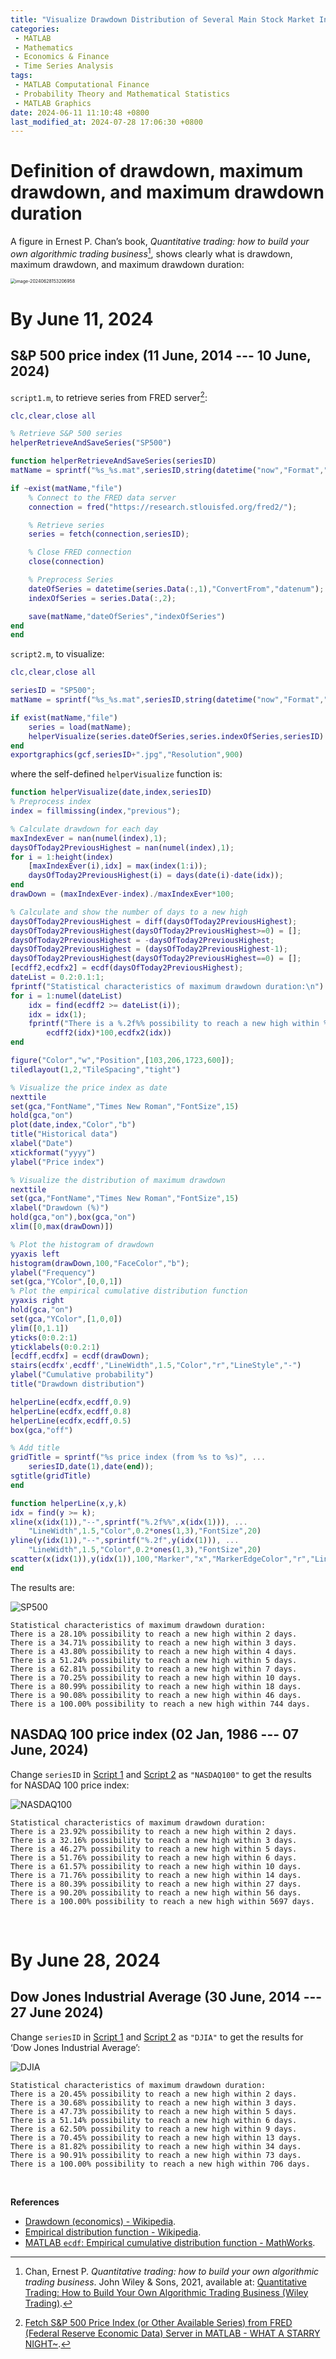 ```yaml
---
title: "Visualize Drawdown Distribution of Several Main Stock Market Indexes in MATLAB: S&P 500, NASDAQ 100, and Dow Jones Industrial Average"
categories:
 - MATLAB
 - Mathematics
 - Economics & Finance
 - Time Series Analysis
tags:
 - MATLAB Computational Finance
 - Probability Theory and Mathematical Statistics
 - MATLAB Graphics
date: 2024-06-11 11:10:48 +0800
last_modified_at: 2024-07-28 17:06:30 +0800
---
```


# Definition of drawdown, maximum drawdown, and maximum drawdown duration

A figure in Ernest P. Chan’s book, *Quantitative trading: how to build your own algorithmic trading business*[^2], shows clearly what is drawdown, maximum drawdown, and maximum drawdown duration:

<img src="https://raw.githubusercontent.com/HelloWorld-1017/blog-images/main/imgs/202406281532133.png" alt="image-20240628153206958" style="zoom: 50%;" />

<br>

# By June 11, 2024

## S&P 500 price index (11 June, 2014 --- 10 June, 2024)

`script1.m`, to retrieve series from FRED server[^1]:

<div id="script-1"></div>

```matlab
clc,clear,close all

% Retrieve S&P 500 series
helperRetrieveAndSaveSeries("SP500")

function helperRetrieveAndSaveSeries(seriesID)
matName = sprintf("%s_%s.mat",seriesID,string(datetime("now","Format","yyyyMMdd")));

if ~exist(matName,"file")
    % Connect to the FRED data server
    connection = fred("https://research.stlouisfed.org/fred2/");

    % Retrieve series
    series = fetch(connection,seriesID);

    % Close FRED connection
    close(connection)

    % Preprocess Series
    dateOfSeries = datetime(series.Data(:,1),"ConvertFrom","datenum");
    indexOfSeries = series.Data(:,2);

    save(matName,"dateOfSeries","indexOfSeries")
end
end
```

`script2.m`, to visualize:

<div id="script-2"></div>

```matlab
clc,clear,close all

seriesID = "SP500";
matName = sprintf("%s_%s.mat",seriesID,string(datetime("now","Format","yyyyMMdd")));

if exist(matName,"file")
    series = load(matName);
    helperVisualize(series.dateOfSeries,series.indexOfSeries,seriesID)
end
exportgraphics(gcf,seriesID+".jpg","Resolution",900)
```

where the self-defined `helperVisualize` function is:

```matlab
function helperVisualize(date,index,seriesID)
% Preprocess index
index = fillmissing(index,"previous");

% Calculate drawdown for each day
maxIndexEver = nan(numel(index),1);
daysOfToday2PreviousHighest = nan(numel(index),1);
for i = 1:height(index)
    [maxIndexEver(i),idx] = max(index(1:i));
    daysOfToday2PreviousHighest(i) = days(date(i)-date(idx));
end
drawDown = (maxIndexEver-index)./maxIndexEver*100;

% Calculate and show the number of days to a new high
daysOfToday2PreviousHighest = diff(daysOfToday2PreviousHighest);
daysOfToday2PreviousHighest(daysOfToday2PreviousHighest>=0) = [];
daysOfToday2PreviousHighest = -daysOfToday2PreviousHighest;
daysOfToday2PreviousHighest = (daysOfToday2PreviousHighest-1);
daysOfToday2PreviousHighest(daysOfToday2PreviousHighest==0) = [];
[ecdff2,ecdfx2] = ecdf(daysOfToday2PreviousHighest);
dateList = 0.2:0.1:1;
fprintf("Statistical characteristics of maximum drawdown duration:\n")
for i = 1:numel(dateList)
    idx = find(ecdff2 >= dateList(i));
    idx = idx(1);
    fprintf("There is a %.2f%% possibility to reach a new high within %d days. \n", ...
        ecdff2(idx)*100,ecdfx2(idx))
end

figure("Color","w","Position",[103,206,1723,600]);
tiledlayout(1,2,"TileSpacing","tight")

% Visualize the price index as date
nexttile
set(gca,"FontName","Times New Roman","FontSize",15)
hold(gca,"on")
plot(date,index,"Color","b")
title("Historical data")
xlabel("Date")
xtickformat("yyyy")
ylabel("Price index")

% Visualize the distribution of maximum drawdown
nexttile
set(gca,"FontName","Times New Roman","FontSize",15)
xlabel("Drawdown (%)")
hold(gca,"on"),box(gca,"on")
xlim([0,max(drawDown)])

% Plot the histogram of drawdown
yyaxis left
histogram(drawDown,100,"FaceColor","b");
ylabel("Frequency")
set(gca,"YColor",[0,0,1])
% Plot the empirical cumulative distribution function
yyaxis right
hold(gca,"on")
set(gca,"YColor",[1,0,0])
ylim([0,1.1])
yticks(0:0.2:1)
yticklabels(0:0.2:1)
[ecdff,ecdfx] = ecdf(drawDown);
stairs(ecdfx',ecdff',"LineWidth",1.5,"Color","r","LineStyle","-")
ylabel("Cumulative probability")
title("Drawdown distribution")

helperLine(ecdfx,ecdff,0.9)
helperLine(ecdfx,ecdff,0.8)
helperLine(ecdfx,ecdff,0.5)
box(gca,"off")

% Add title
gridTitle = sprintf("%s price index (from %s to %s)", ...
    seriesID,date(1),date(end));
sgtitle(gridTitle)
end

function helperLine(x,y,k)
idx = find(y >= k);
xline(x(idx(1)),"--",sprintf("%.2f%%",x(idx(1))), ...
    "LineWidth",1.5,"Color",0.2*ones(1,3),"FontSize",20)
yline(y(idx(1)),"--",sprintf("%.2f",y(idx(1))), ...
    "LineWidth",1.5,"Color",0.2*ones(1,3),"FontSize",20)
scatter(x(idx(1)),y(idx(1)),100,"Marker","x","MarkerEdgeColor","r","LineWidth",2)
end
```

The results are:

![SP500](https://raw.githubusercontent.com/HelloWorld-1017/blog-images/main/imgs/202406111035009.jpg)

```
Statistical characteristics of maximum drawdown duration:
There is a 28.10% possibility to reach a new high within 2 days. 
There is a 34.71% possibility to reach a new high within 3 days. 
There is a 43.80% possibility to reach a new high within 4 days. 
There is a 51.24% possibility to reach a new high within 5 days. 
There is a 62.81% possibility to reach a new high within 7 days. 
There is a 70.25% possibility to reach a new high within 10 days. 
There is a 80.99% possibility to reach a new high within 18 days. 
There is a 90.08% possibility to reach a new high within 46 days. 
There is a 100.00% possibility to reach a new high within 744 days. 
```

## NASDAQ 100 price index (02 Jan, 1986 --- 07 June, 2024)

Change `seriesID` in [Script 1](#script-1) and [Script 2](#script-2) as `"NASDAQ100"` to get the results for NASDAQ 100 price index:

![NASDAQ100](https://raw.githubusercontent.com/HelloWorld-1017/blog-images/main/imgs/202406111035726.jpg)

```
Statistical characteristics of maximum drawdown duration:
There is a 23.92% possibility to reach a new high within 2 days. 
There is a 32.16% possibility to reach a new high within 3 days. 
There is a 46.27% possibility to reach a new high within 5 days. 
There is a 51.76% possibility to reach a new high within 6 days. 
There is a 61.57% possibility to reach a new high within 10 days. 
There is a 71.76% possibility to reach a new high within 14 days. 
There is a 80.39% possibility to reach a new high within 27 days. 
There is a 90.20% possibility to reach a new high within 56 days. 
There is a 100.00% possibility to reach a new high within 5697 days. 
```

<br>

# By June 28, 2024

## Dow Jones Industrial Average (30 June, 2014 --- 27 June 2024)

Change `seriesID` in [Script 1](#script-1) and [Script 2](#script-2) as `"DJIA"` to get the results for ‘Dow Jones Industrial Average’:

![DJIA](https://raw.githubusercontent.com/HelloWorld-1017/blog-images/main/imgs/202406281522265.jpg)

```
Statistical characteristics of maximum drawdown duration:
There is a 20.45% possibility to reach a new high within 2 days. 
There is a 30.68% possibility to reach a new high within 3 days. 
There is a 47.73% possibility to reach a new high within 5 days. 
There is a 51.14% possibility to reach a new high within 6 days. 
There is a 62.50% possibility to reach a new high within 9 days. 
There is a 70.45% possibility to reach a new high within 13 days. 
There is a 81.82% possibility to reach a new high within 34 days. 
There is a 90.91% possibility to reach a new high within 73 days. 
There is a 100.00% possibility to reach a new high within 706 days. 
```

<br>

**References**

[^1]: [Fetch S&P 500 Price Index (or Other Available Series) from FRED (Federal Reserve Economic Data) Server in MATLAB - WHAT A STARRY NIGHT~](https://helloworld-1017.github.io/2024-04-17/13-58-11.html).
[^2]: Chan, Ernest P. *Quantitative trading: how to build your own algorithmic trading business*. John Wiley & Sons, 2021, available at: [Quantitative Trading: How to Build Your Own Algorithmic Trading Business (Wiley Trading)](https://www.myquant.cn/uploads/default/original/1X/4c7037365a4bf1623734c1c899baed7855061ace.pdf).

- [Drawdown (economics) - Wikipedia](https://en.wikipedia.org/wiki/Drawdown_(economics)).
- [Empirical distribution function - Wikipedia](https://en.wikipedia.org/wiki/Empirical_distribution_function).
- [MATLAB `ecdf`: Empirical cumulative distribution function - MathWorks](https://ww2.mathworks.cn/help/stats/ecdf.html).



